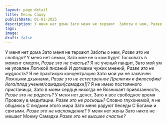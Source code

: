 ```yaml
---
layout: page-detail
title: Песнь Cадху
publishDate: 01-01-2025
description: У меня нет дома Зато меня не терзают  Заботы о нем, Разве это не свобода? У меня нет семьи,  Зато мне не о ком будет  Тосковать в момент смерти, Разве это не счастье? Я не ученый пандит, Зато мой ум не уловлен...
tags:
image:
draft: false
---
```

У меня нет дома Зато меня не терзают  Заботы о нем, _Разве это не свобода?_ У меня нет семьи,  Зато мне не о ком будет  Тосковать в момент смерти, _Разве это не счастье?_ Я не ученый пандит, Зато мой ум не уловлен  Логикой писаний И догмами чужих мнений, _Разве это не мудрость?_  Я не практикую концентрацию Зато мой ум не захвачен Ложными дхьянами, _Разве это не естественное [[религия и философия/йога/плод учения/самадхи|самадхи]]?_ Я не имею постоянного пристанища,  Зато в моем сердце никогда не  Возникает привязанность, _Разве это не радость?_  У меня нет денег, Зато я все свободное время Провожу в медитации. _Разве это не роскошь?_  Словно глухонемой, я не общаюсь С людьми этого мира Зато меня радуют беседы  С Богами и святыми. _Разве это не наслаждение?_  У меня нет жены Зато никто не мешает Моему Самадхи _Разве это не высшее счастье?_